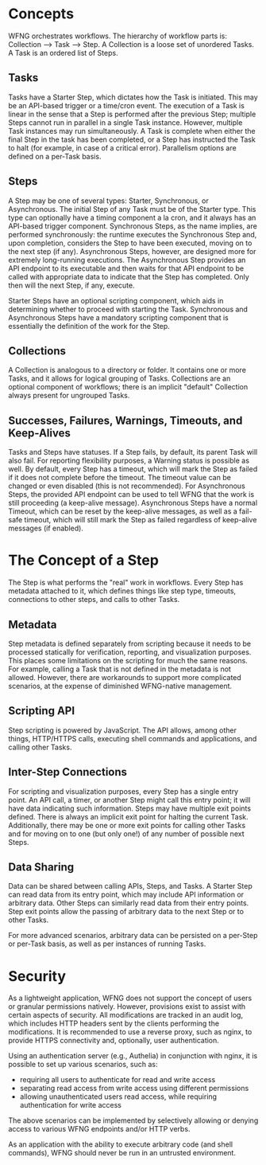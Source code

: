# Concepts

WFNG orchestrates workflows. The hierarchy of workflow parts is: Collection --> Task --> Step. A Collection is a loose set of unordered Tasks. A Task is an ordered list of Steps.

## Tasks

Tasks have a Starter Step, which dictates how the Task is initiated. This may be an API-based trigger or a time/cron event. The execution of a Task is linear in the sense that a Step is performed after the previous Step; multiple Steps cannot run in parallel in a single Task instance. However, multiple Task instances may run simultaneously. A Task is complete when either the final Step in the task has been completed, or a Step has instructed the Task to halt (for example, in case of a critical error). Parallelism options are defined on a per-Task basis.

## Steps

A Step may be one of several types: Starter, Synchronous, or Asynchronous. The initial Step of any Task must be of the Starter type. This type can optionally have a timing component a la cron, and it always has an API-based trigger component. Synchronous Steps, as the name implies, are performed synchronously: the runtime executes the Synchronous Step and, upon completion, considers the Step to have been executed, moving on to the next step (if any). Asynchronous Steps, however, are designed more for extremely long-running executions. The Asynchronous Step provides an API endpoint to its executable and then waits for that API endpoint to be called with appropriate data to indicate that the Step has completed. Only then will the next Step, if any, execute.

Starter Steps have an optional scripting component, which aids in determining whether to proceed with starting the Task. Synchronous and Asynchronous Steps have a mandatory scripting component that is essentially the definition of the work for the Step.

## Collections

A Collection is analogous to a directory or folder. It contains one or more Tasks, and it allows for logical grouping of Tasks. Collections are an optional component of workflows; there is an implicit "default" Collection always present for ungrouped Tasks.

## Successes, Failures, Warnings, Timeouts, and Keep-Alives

Tasks and Steps have statuses. If a Step fails, by default, its parent Task will also fail. For reporting flexibility purposes, a Warning status is possible as well. By default, every Step has a timeout, which will mark the Step as failed if it does not complete before the timeout. The timeout value can be changed or even disabled (this is not recommended). For Asynchronous Steps, the provided API endpoint can be used to tell WFNG that the work is still proceeding (a keep-alive message). Asynchronous Steps have a normal Timeout, which can be reset by the keep-alive messages, as well as a fail-safe timeout, which will still mark the Step as failed regardless of keep-alive messages (if enabled).

# The Concept of a Step

The Step is what performs the "real" work in workflows. Every Step has metadata attached to it, which defines things like step type, timeouts, connections to other steps, and calls to other Tasks.

## Metadata

Step metadata is defined separately from scripting because it needs to be processed statically for verification, reporting, and visualization purposes. This places some limitations on the scripting for much the same reasons. For example, calling a Task that is not defined in the metadata is not allowed. However, there are workarounds to support more complicated scenarios, at the expense of diminished WFNG-native management.

## Scripting API

Step scripting is powered by JavaScript. The API allows, among other things, HTTP/HTTPS calls, executing shell commands and applications, and calling other Tasks.

## Inter-Step Connections

For scripting and visualization purposes, every Step has a single entry point. An API call, a timer, or another Step might call this entry point; it will have data indicating such information. Steps may have multiple exit points defined. There is always an implicit exit point for halting the current Task. Additionally, there may be one or more exit points for calling other Tasks and for moving on to one (but only one!) of any number of possible next Steps.

## Data Sharing

Data can be shared between calling APIs, Steps, and Tasks. A Starter Step can read data from its entry point, which may include API information or arbitrary data. Other Steps can similarly read data from their entry points. Step exit points allow the passing of arbitrary data to the next Step or to other Tasks.

For more advanced scenarios, arbitrary data can be persisted on a per-Step or per-Task basis, as well as per instances of running Tasks.

# Security

As a lightweight application, WFNG does not support the concept of users or granular permissions natively. However, provisions exist to assist with certain aspects of security. All modifications are tracked in an audit log, which includes HTTP headers sent by the clients performing the modifications. It is recommended to use a reverse proxy, such as nginx, to provide HTTPS connectivity and, optionally, user authentication.

Using an authentication server (e.g., Authelia) in conjunction with nginx, it is possible to set up various scenarios, such as:
- requiring all users to authenticate for read and write access
- separating read access from write access using different permissions
- allowing unauthenticated users read access, while requiring authentication for write access

The above scenarios can be implemented by selectively allowing or denying access to various WFNG endpoints and/or HTTP verbs.

As an application with the ability to execute arbitrary code (and shell commands), WFNG should never be run in an untrusted environment.

